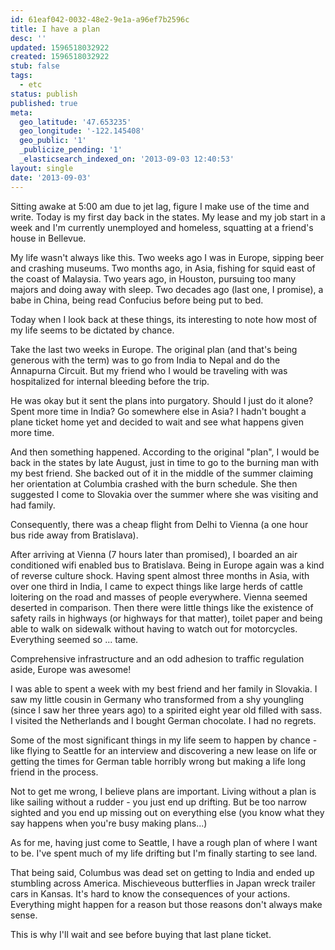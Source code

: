 ```yaml
---
id: 61eaf042-0032-48e2-9e1a-a96ef7b2596c
title: I have a plan
desc: ''
updated: 1596518032922
created: 1596518032922
stub: false
tags:
  - etc
status: publish
published: true
meta:
  geo_latitude: '47.653235'
  geo_longitude: '-122.145408'
  geo_public: '1'
  _publicize_pending: '1'
  _elasticsearch_indexed_on: '2013-09-03 12:40:53'
layout: single
date: '2013-09-03'
---
```

Sitting awake at 5:00 am due to jet lag, figure I make use of the time and write. Today is my first day back in the states. My lease and my job start in a week and I'm currently unemployed and homeless, squatting at a friend's house in Bellevue.

My life wasn't always like this. Two weeks ago I was in Europe, sipping beer and crashing museums. Two months ago, in Asia, fishing for squid east of the coast of Malaysia. Two years ago, in Houston, pursuing too many majors and doing away with sleep. Two decades ago (last one, I promise), a babe in China, being read Confucius before being put to bed.

Today when I look back at these things, its interesting to note how most of my life seems to be dictated by chance.

Take the last two weeks in Europe. The original plan (and that's being generous with the term) was to go from India to Nepal and do the Annapurna Circuit. But my friend who I would be traveling with was hospitalized for internal bleeding before the trip.

He was okay but it sent the plans into purgatory. Should I just do it alone? Spent more time in India? Go somewhere else in Asia? I hadn't bought a plane ticket home yet and decided to wait and  see what happens given more time.

And then something happened. According to the original "plan", I would be back in the states by late August, just in time to go to the burning man with my best friend. She backed out of it in the middle of the summer claiming her orientation at Columbia crashed with the burn schedule. She then suggested I come to Slovakia over the summer where she was visiting and had family.

Consequently, there was a cheap flight  from Delhi to Vienna (a one hour bus ride away from Bratislava).

After arriving at Vienna (7 hours later than promised), I boarded an air conditioned wifi enabled bus to Bratislava. Being in Europe again was a kind of reverse culture shock. Having spent almost three months in Asia, with over one third in India, I came to expect things like large herds of cattle loitering on the road and masses of people everywhere. Vienna seemed deserted in comparison.  Then there were little things like the existence of safety rails in highways (or highways for that matter), toilet paper and being able to walk on sidewalk without having to watch out for motorcycles.  Everything seemed so ... tame.

Comprehensive infrastructure and an odd adhesion to traffic regulation aside, Europe was awesome!

I was able to spent a week with my best friend and her family in Slovakia. I saw my little cousin in Germany who transformed from a shy youngling (since I saw her three years ago) to a spirited eight year old filled with sass. I visited the Netherlands and I bought German chocolate. I had no regrets.

Some of the most significant things in my life seem to happen by chance - like flying to Seattle for an interview and discovering a new lease on life or getting the times for German table horribly wrong but making a life long friend in the process.

Not to get me wrong, I believe plans are important. Living without a plan is like sailing without a rudder - you just end up drifting. But be too narrow sighted and you end up missing out on everything else (you know what they say happens when you're busy making plans...)

As for me, having just come to Seattle, I have a rough plan of where I want to be. I've spent much of my life drifting but I'm finally starting to see land.

That being said, Columbus was dead set on getting to India and ended up stumbling across America. Mischieveous butterflies in Japan wreck trailer cars in Kansas. It's hard to know the consequences of your actions. Everything might happen for a reason but those reasons don't always make sense.

This is why I'll wait and see before buying that last plane ticket.


